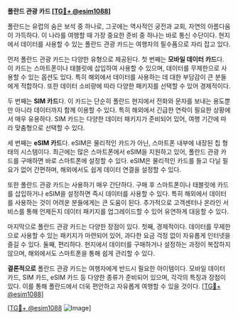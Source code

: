 **폴란드 관광 카드 [[TG💪+ @esim1088](https://t.me/s/esim1088)]**

폴란드는 유럽의 숨은 보석 중 하나로, 그곳에는 역사적인 궁전과 교회, 자연의 아름다움이 가득하다. 이 나라를 여행할 때 가장 중요한 준비 중 하나는 바로 통신 수단이다. 현지에서 데이터를 사용할 수 있는 폴란드 관광 카드는 여행자의 필수품으로 자리 잡고 있다.

먼저 폴란드 관광 카드는 다양한 유형으로 제공된다. 첫 번째는 **모바일 데이터 카드**다. 이 카드는 스마트폰이나 태블릿에 삽입하여 사용할 수 있으며, 데이터를 무제한으로 사용할 수 있는 옵션도 있다. 특히 해외에서 데이터를 사용하는 데 대한 부담감이 큰 분들에게 적합하다. 또한 데이터 소비량에 따라 다양한 패키지를 선택할 수 있어 경제적이다.

두 번째는 **SIM 카드**다. 이 카드는 단순히 폴란드 현지에서 전화와 문자를 보내는 용도뿐만 아니라 데이터까지 함께 이용할 수 있다. 특히 해외에서 긴급한 연락이 필요한 상황에서 매우 유용하다. SIM 카드는 다양한 데이터 패키지가 준비되어 있어, 여행 기간에 따라 맞춤형으로 선택할 수 있다.

세 번째는 **eSIM 카드**다. eSIM은 물리적인 카드가 아닌, 스마트폰 내부에 내장된 칩 형태의 시스템이다. 최근에는 많은 스마트폰에서 eSIM을 지원하고 있어, 폴란드 관광 카드를 구매하면 바로 스마트폰에 설정할 수 있다. eSIM은 물리적인 카드를 들고 다닐 필요가 없어 간편하며, 해외에서도 쉽게 데이터 연결을 설정할 수 있다.

또한 폴란드 관광 카드는 사용하기 매우 간단하다. 구매 후 스마트폰이나 태블릿에 카드를 삽입하거나 eSIM을 설정하면 즉시 데이터를 사용할 수 있다. 특히 해외에서 데이터를 사용하는 것이 어려운 분들에게는 큰 도움이 된다. 추가적으로 고객센터나 온라인 서비스를 통해 언제든지 데이터 패키지를 업그레이드할 수 있어 유연하게 대응할 수 있다.

마지막으로 폴란드 관광 카드는 다양한 장점이 있다. 첫째, 경제적이다. 데이터를 무제한으로 사용할 수 있는 패키지가 마련되어 있어, 과다한 요금 걱정 없이 자유롭게 인터넷을 즐길 수 있다. 둘째, 편리하다. 현지에서 데이터를 구매하거나 설정하는 과정이 복잡하지 않으며, 해외에서도 스마트폰을 통해 쉽게 관리할 수 있다.

**결론적으로** 폴란드 관광 카드는 여행자에게 반드시 필요한 아이템이다. 모바일 데이터 카드, SIM 카드, eSIM 카드 등 다양한 종류가 준비되어 있으며, 각각의 특징과 장점이 있다. 이를 통해 폴란드에서 더욱 편안하고 자유롭게 여행할 수 있을 것이다. [[TG💪+ @esim1088](https://t.me/s/esim1088)]

[[TG💪+ @esim1088](https://t.me/s/esim1088) ![Image](https://i.postimg.cc/Y0z9fWf4/image.png)]